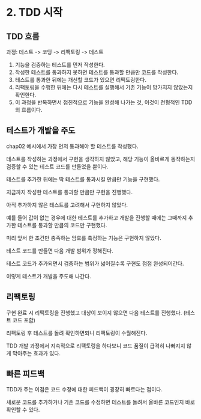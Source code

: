 # 2. TDD 시작

## TDD 흐름

과정: 테스트 -> 코딩 -> 리팩토링 -> 테스트

1. 기능을 검증하는 테스트를 먼저 작성한다.
2. 작성한 테스트를 통과하지 못하면 테스트를 통과할 만큼만 코드를 작성한다.
3. 테스트를 통과한 뒤에는 개선할 코드가 있으면 리팩토링한다.
4. 리팩토링을 수행한 뒤에는 다시 테스트를 실행해서 기존 기능이 망가지지 않았는지 확인한다.
5. 이 과정을 반복하면서 점진적으로 기능을 완성해 나가는 것, 이것이 전형적인 TDD의 흐름이다.

## 테스트가 개발을 주도

chap02 예시에서 가장 먼저 통과해야 할 테스트를 작성했다.

테스트를 작성하는 과정에서 구현을 생각하지 않았고, 해당 기능이 올바르게 동작하는지 검증할 수 있는 테스트 코드를 만들었을 뿐이다.

테스트를 추가한 뒤에는 딱 테스트를 통과시킬 만큼만 기능을 구현했다.

지금까지 작성한 테스트를 통과할 만큼만 구현을 진행했다.

아직 추가하지 않은 테스트를 고려해서 구현하지 않았다.

예를 들어 값이 없는 경우에 대한 테스트를 추가하고 개발을 진행할 때에는 그때까지 추가한 테스트를 통과할 만큼의 코드만 구현했다.

미리 앞서 한 조건만 충족하는 암호를 측정하는 기능은 구현하지 않았다.

테스트 코드를 만들면 다음 개발 범위가 정해진다.

테스트 코드가 추가되면서 검증하는 범위가 넓어질수록 구현도 점점 완성되어간다.

이렇게 테스트가 개발을 주도해 나간다.

## 리팩토링

구현 완료 시 리팩토링을 진행했고 대상이 보이지 않으면 다음 테스트를 진행했다. (테스트 코드 포함)

리팩토링 후 테스트를 돌려 확인하면되니 리팩토링이 수월해진다.

TDD 개발 과정에서 지속적으로 리팩토링을 하다보니 코드 품질이 급격히 나빠지지 않게 막아주는 효과가 있다.

## 빠른 피드백

TDD가 주는 이점은 코드 수정에 대한 피드백이 굉장히 빠르다는 점이다.

새로운 코드를 추가하거나 기존 코드를 수정하면 테스트를 돌려서 올바른 코드인지 바로 확인할 수 있다.
